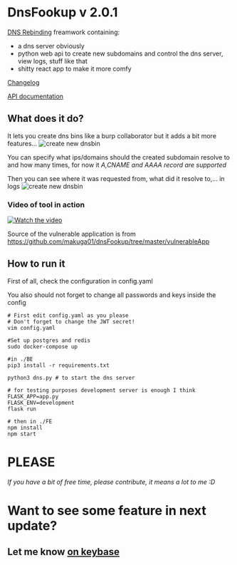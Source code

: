 # DnsFookup v 2.0.1
[DNS Rebinding](https://en.wikipedia.org/wiki/DNS_rebinding) freamwork containing:
 - a dns server obviously
 - python web api to create new subdomains and control the dns server, view logs, stuff like that
 - shitty react app to make it more comfy

 [Changelog](./CHANGELOG.md)
 
 [API documentation](./API.md)

## What does it do?
It lets you create dns bins like a burp collaborator
but it adds a bit more features...
![create new dnsbin](.images/create.png)

You can specify what ips/domains should the created subdomain resolve to and how many times, for now it *A,CNAME and AAAA record are supported*

Then you can see where it was requested from, what did it resolve to,... in logs
![create new dnsbin](.images/logs.png)



### Video of tool in action

[![Watch the video](https://img.youtube.com/vi/jP_bFUdDVRQ/maxresdefault.jpg)](https://youtu.be/jP_bFUdDVRQ)

Source of the vulnerable application is from https://github.com/makuga01/dnsFookup/tree/master/vulnerableApp

## How to run it

First of all, check the configuration in config.yaml


You also should not forget to change all passwords and keys inside the config


```
# First edit config.yaml as you please
# Don't forget to change the JWT secret!
vim config.yaml

#Set up postgres and redis
sudo docker-compose up

#in ./BE
pip3 install -r requirements.txt

python3 dns.py # to start the dns server

# for testing purposes development server is enough I think
FLASK_APP=app.py
FLASK_ENV=development
flask run

# then in ./FE
npm install
npm start
```


# PLEASE

*If you have a bit of free time, please contribute, it means a lot to me :D*

# Want to see some feature in next update?
## Let me know [on keybase](https://keybase.io/gel0)
